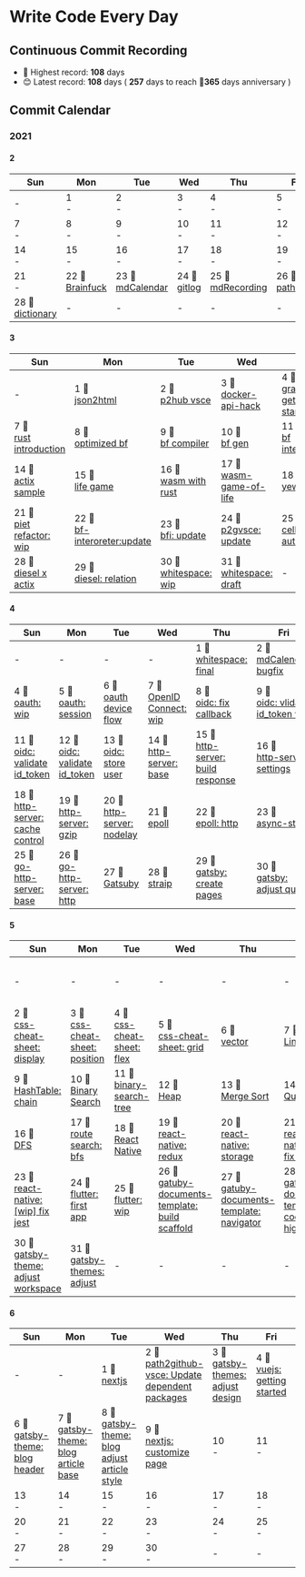 # Write Code Every Day

## Continuous Commit Recording

- 🥇 Highest record: **108** days
- 😊 Latest record: **108** days ( **257** days to reach 🎉**365** days anniversary )

## Commit Calendar

### 2021

#### 2
Sun|Mon|Tue|Wed|Thu|Fri|Sat
-|-|-|-|-|-|-
-|1<br>-|2<br>-|3<br>-|4<br>-|5<br>-|6<br>-
7<br>-|8<br>-|9<br>-|10<br>-|11<br>-|12<br>-|13<br>-
14<br>-|15<br>-|16<br>-|17<br>-|18<br>-|19<br>-|20<br>-
21<br>-|22 🍺<br>[Brainfuck](./node/brainfuck)|23 🍺<br>[mdCalendar](./node/mdCalendar)|24 🍺<br>[gitlog](./node/gitlog)|25 🍺<br>[mdRecording](./node/mdRecording)|26 🍺<br>[path2hub](./node/path2hub)|27 🍺<br>[githack](./node/githack)
28 🍺<br>[dictionary](./node/dictionary)|-|-|-|-|-|-
#### 3
Sun|Mon|Tue|Wed|Thu|Fri|Sat
-|-|-|-|-|-|-
-|1 🍺<br>[json2html](./node/json2html)|2 🍺<br>[p2hub vsce](./node/path2GithubVsce)|3 🍺<br>[docker-api-hack](./node/docker-api-hack)|4 🍺<br>[graphql getting started](./node/graphql-getting-started)|5 🍺<br>[go getting starged](./go/getting-started)|6 🍺<br>[rust getting started](./rust/getting-started)
7 🍺<br>[rust introduction](./rust/introduction)|8 🍺<br>[optimized bf](./rust/optimaized-bf)|9 🍺<br>[bf compiler](./node/bf-compiler)|10 🍺<br>[bf gen](./node/bf-gen)|11 🍺<br>[bf interpreter](./node/brainfuck-interpreter)|12 🍺<br>[bf2js](./node/bf2js)|13 🍺<br>[redux-sample](./node/redux-sample)
14 🍺<br>[actix sample](./rust/actix-sample)|15 🍺<br>[life game](./rust/lifegame)|16 🍺<br>[wasm with rust](./rust/wasm)|17 🍺<br>[wasm-game-of-life](./rust/wasm-game-of-life)|18 🍺<br>[yew-app](./rust/yew-app)|19 🍺<br>[piet: wip](./rust/piet-interpreter)|20 🍺<br>[piet](./rust/piet)
21 🍺<br>[piet refactor: wip](./rust/piet-refactor)|22 🍺<br>[bf-interoreter:update](./node/brainfuck-interpreter)|23 🍺<br>[bfi: update](./node/brainfuck-interpreter)|24 🍺<br>[p2gvsce: update](./node/path2GithubVsce)|25 🍺<br>[cellular automaton](./rust/cellular-automaton)|26 🍺<br>[diesel-rs](./rust/diesel)|27 🍺<br>[diesel: r2d2](./rust/diesel)
28 🍺<br>[diesel x actix](./rust/diesel)|29 🍺<br>[diesel: relation](./rust/diesel)|30 🍺<br>[whitespace: wip](./rust/whitespace)|31 🍺<br>[whitespace: draft](./rust/whitespace)|-|-|-
#### 4
Sun|Mon|Tue|Wed|Thu|Fri|Sat
-|-|-|-|-|-|-
-|-|-|-|1 🍺<br>[whitespace: final](./rust/whitespace)|2 🍺<br>[mdCalendar: bugfix](./node/mdCalendar)|3 🍺<br>[rust thread](./rust/thread)
4 🍺<br>[oauth: wip](./rust/oauth)|5 🍺<br>[oauth: session](./rust/oauth)|6 🍺<br>[oauth device flow](./rust/oauth-device)|7 🍺<br>[OpenID Connect: wip](./rust/oidc)|8 🍺<br>[oidc: fix callback](./rust/oidc)|9 🍺<br>[oidc: vlidate id_token wip](./rust/oidc)|10 🍺<br>[gin-gonic](./go/gin)
11 🍺<br>[oidc: validate id_token](./rust/oidc)|12 🍺<br>[oidc: validate id_token](./rust/oidc)|13 🍺<br>[oidc: store user](./rust/oidc)|14 🍺<br>[http-server: base](./rust/http-server)|15 🍺<br>[http-server: build response](./rust/http-server)|16 🍺<br>[http-server: settings](./rust/http-server)|17 🍺<br>[http-server: keep-alive](./rust/http-server)
18 🍺<br>[http-server: cache control](./rust/http-server)|19 🍺<br>[http-server: gzip](./rust/http-server)|20 🍺<br>[http-server: nodelay](./rust/http-server)|21 🍺<br>[epoll](./rust/epoll)|22 🍺<br>[epoll: http](./rust/epoll)|23 🍺<br>[async-std](./rust/async-std)|24 🍺<br>[async: tokio](./rust/async-std)
25 🍺<br>[go-http-server: base](./go/http-server)|26 🍺<br>[go-http-server: http](./go/http-server)|27 🍺<br>[Gatsuby](./node/gatsby)|28 🍺<br>[straip](./node/strapi)|29 🍺<br>[gatsby: create pages](./node/gatsby)|30 🍺<br>[gatsby: adjust query](./node/gatsby)|-
#### 5
Sun|Mon|Tue|Wed|Thu|Fri|Sat
-|-|-|-|-|-|-
-|-|-|-|-|-|1 🍺<br>[css-cheat-sheet: generate template](./node/css-cheat-sheet)
2 🍺<br>[css-cheat-sheet: display](./node/css-cheat-sheet)|3 🍺<br>[css-cheat-sheet: position](./node/css-cheat-sheet)|4 🍺<br>[css-cheat-sheet: flex](./node/css-cheat-sheet)|5 🍺<br>[css-cheat-sheet: grid](./node/css-cheat-sheet)|6 🍺<br>[vector](./c/vector)|7 🍺<br>[LinkedList](./c/linked-list)|8 🍺<br>[HashTable](./c/hash-table)
9 🍺<br>[HashTable: chain](./c/hash-table)|10 🍺<br>[Binary Search](./c/binary-search)|11 🍺<br>[binary-search-tree](./c/binary-search-tree)|12 🍺<br>[Heap](./c/heap)|13 🍺<br>[Merge Sort](./c/merge-sort)|14 🍺<br>[Quick Sort](./c/quick-sort)|15 🍺<br>[BFS](./c/bfs)
16 🍺<br>[DFS](./c/dfs)|17 🍺<br>[route search: bfs](./c/dfs)|18 🍺<br>[React Native](./node/react-native)|19 🍺<br>[react-native: redux](./node/react-native)|20 🍺<br>[react-native: storage](./node/react-native)|21 🍺<br>[react-native: [wip] fix jest](./node/react-native)|22 🍺<br>[css-cheat-sheet: shape](./node/css-cheat-sheet)
23 🍺<br>[react-native: [wip] fix jest](./node/react-native)|24 🍺<br>[flutter: first app](./dart/first_app)|25 🍺<br>[flutter: wip](./dart/first_app)|26 🍺<br>[gatuby-documents-template: build scaffold](./node/gatuby-documents-template)|27 🍺<br>[gatuby-documents-template: navigator](./node/gatuby-documents-template)|28 🍺<br>[gatuby-documents-template: code highlight](./node/gatuby-documents-template)|29 🍺<br>[gatsby-documents-template: [wip]responsive](./node/gatuby-documents-template)
30 🍺<br>[gatsby-theme: adjust workspace](./node/gatuby-documents-template)|31 🍺<br>[gatsby-themes: adjust](./node/gatuby-documents-template)|-|-|-|-|-
#### 6
Sun|Mon|Tue|Wed|Thu|Fri|Sat
-|-|-|-|-|-|-
-|-|1 🍺<br>[nextjs](./node/nextjs-blog)|2 🍺<br>[path2github-vsce: Update dependent packages](./node/path2GithubVsce)|3 🍺<br>[gatsby-themes: adjust design](./node/gatuby-documents-template)|4 🍺<br>[vuejs: getting started](./node/vuejs)|5 🍺<br>[gatsby-theme: blog start](./node/gatuby-documents-template)
6 🍺<br>[gatsby-theme: blog header](./node/gatuby-documents-template)|7 🍺<br>[gatsby-theme: blog article base](./node/gatuby-documents-template)|8 🍺<br>[gatsby-theme: blog adjust article style](./node/gatuby-documents-template)|9 🍺<br>[nextjs: customize page](./node/nextjs-blog)|10<br>-|11<br>-|12<br>-
13<br>-|14<br>-|15<br>-|16<br>-|17<br>-|18<br>-|19<br>-
20<br>-|21<br>-|22<br>-|23<br>-|24<br>-|25<br>-|26<br>-
27<br>-|28<br>-|29<br>-|30<br>-|-|-|-
